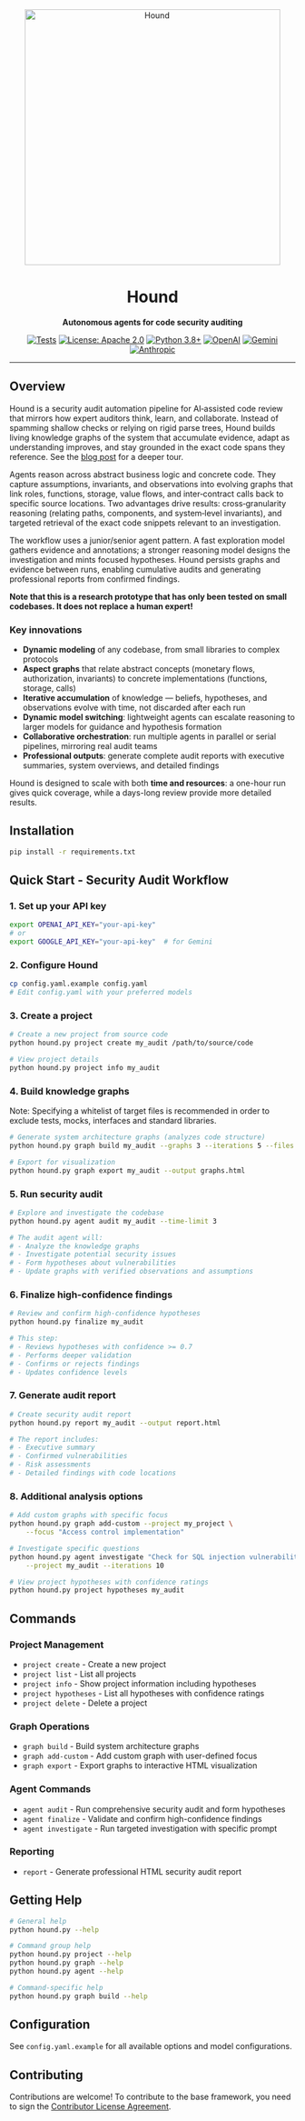 <div align="center">
  <img src="static/hound.png" alt="Hound" width="450" />
  
  # Hound
  
  **Autonomous agents for code security auditing**
  
  [![Tests](https://github.com/muellerberndt/hound/workflows/Tests/badge.svg)](https://github.com/muellerberndt/hound/actions)
  [![License: Apache 2.0](https://img.shields.io/badge/License-Apache%202.0-blue.svg)](https://www.apache.org/licenses/LICENSE-2.0)
  [![Python 3.8+](https://img.shields.io/badge/python-3.8%2B-blue)](https://www.python.org/downloads/)
  [![OpenAI](https://img.shields.io/badge/OpenAI-Compatible-74aa9c)](https://openai.com)
  [![Gemini](https://img.shields.io/badge/Gemini-Compatible-4285F4)](https://ai.google.dev/)
  [![Anthropic](https://img.shields.io/badge/Anthropic-Compatible-6B46C1)](https://anthropic.com)
  
</div>

---

## Overview

Hound is a security audit automation pipeline for AI‑assisted code review that mirrors how expert auditors think, learn, and collaborate. Instead of spamming shallow checks or relying on rigid parse trees, Hound builds living knowledge graphs of the system that accumulate evidence, adapt as understanding improves, and stay grounded in the exact code spans they reference. See the [blog post]( https://muellerberndt.medium.com/unleashing-the-hound-how-ai-agents-find-deep-logic-bugs-in-any-codebase-64c2110e3a6f) for a deeper tour.

Agents reason across abstract business logic and concrete code. They capture assumptions, invariants, and observations into evolving graphs that link roles, functions, storage, value flows, and inter‑contract calls back to specific source locations. Two advantages drive results: cross‑granularity reasoning (relating paths, components, and system‑level invariants), and targeted retrieval of the exact code snippets relevant to an investigation.

The workflow uses a junior/senior agent pattern. A fast exploration model gathers evidence and annotations; a stronger reasoning model designs the investigation and mints focused hypotheses. Hound persists graphs and evidence between runs, enabling cumulative audits and generating professional reports from confirmed findings.

**Note that this is a research prototype that has only been tested on small codebases. It does not replace a human expert!**

### Key innovations

- **Dynamic modeling** of any codebase, from small libraries to complex protocols  
- **Aspect graphs** that relate abstract concepts (monetary flows, authorization, invariants) to concrete implementations (functions, storage, calls)  
- **Iterative accumulation** of knowledge — beliefs, hypotheses, and observations evolve with time, not discarded after each run  
- **Dynamic model switching**: lightweight agents can escalate reasoning to larger models for guidance and hypothesis formation  
- **Collaborative orchestration**: run multiple agents in parallel or serial pipelines, mirroring real audit teams  
- **Professional outputs**: generate complete audit reports with executive summaries, system overviews, and detailed findings  

Hound is designed to scale with both **time and resources**: a one-hour run gives quick coverage, while a days-long review provide more detailed results.

## Installation

```bash
pip install -r requirements.txt
```

## Quick Start - Security Audit Workflow

### 1. Set up your API key

```bash
export OPENAI_API_KEY="your-api-key"
# or
export GOOGLE_API_KEY="your-api-key"  # for Gemini
```

### 2. Configure Hound

```bash
cp config.yaml.example config.yaml
# Edit config.yaml with your preferred models
```

### 3. Create a project

```bash
# Create a new project from source code
python hound.py project create my_audit /path/to/source/code

# View project details
python hound.py project info my_audit
```

### 4. Build knowledge graphs

Note: Specifying a whitelist of target files is recommended in order to exclude tests, mocks, interfaces and standard libraries.

```bash
# Generate system architecture graphs (analyzes code structure)
python hound.py graph build my_audit --graphs 3 --iterations 5 --files "file1,file2"

# Export for visualization
python hound.py graph export my_audit --output graphs.html
```

### 5. Run security audit

```bash
# Explore and investigate the codebase
python hound.py agent audit my_audit --time-limit 3

# The audit agent will:
# - Analyze the knowledge graphs
# - Investigate potential security issues
# - Form hypotheses about vulnerabilities
# - Update graphs with verified observations and assumptions
```

### 6. Finalize high-confidence findings

```bash
# Review and confirm high-confidence hypotheses
python hound.py finalize my_audit

# This step:
# - Reviews hypotheses with confidence >= 0.7
# - Performs deeper validation
# - Confirms or rejects findings
# - Updates confidence levels
```

### 7. Generate audit report

```bash
# Create security audit report
python hound.py report my_audit --output report.html

# The report includes:
# - Executive summary
# - Confirmed vulnerabilities
# - Risk assessments
# - Detailed findings with code locations
```

### 8. Additional analysis options

```bash
# Add custom graphs with specific focus
python hound.py graph add-custom --project my_project \
    --focus "Access control implementation"

# Investigate specific questions
python hound.py agent investigate "Check for SQL injection vulnerabilities" \
    --project my_audit --iterations 10

# View project hypotheses with confidence ratings
python hound.py project hypotheses my_audit
```

## Commands

### Project Management
- `project create` - Create a new project
- `project list` - List all projects
- `project info` - Show project information including hypotheses
- `project hypotheses` - List all hypotheses with confidence ratings
- `project delete` - Delete a project

### Graph Operations
- `graph build` - Build system architecture graphs
- `graph add-custom` - Add custom graph with user-defined focus
- `graph export` - Export graphs to interactive HTML visualization

### Agent Commands
- `agent audit` - Run comprehensive security audit and form hypotheses
- `agent finalize` - Validate and confirm high-confidence findings
- `agent investigate` - Run targeted investigation with specific prompt

### Reporting
- `report` - Generate professional HTML security audit report

## Getting Help

```bash
# General help
python hound.py --help

# Command group help
python hound.py project --help
python hound.py graph --help
python hound.py agent --help

# Command-specific help
python hound.py graph build --help
```

## Configuration

See `config.yaml.example` for all available options and model configurations.

## Contributing

Contributions are welcome! To contribute to the base framework, you need to sign the [Contributor License Agreement](https://cla-assistant.io/muellerberndt/hound).
